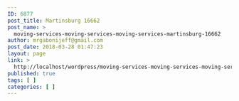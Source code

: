 ```yaml
---
ID: 6877
post_title: Martinsburg 16662
post_name: >
  moving-services-moving-services-moving-services-martinsburg-16662
author: mrgabonijeff@gmail.com
post_date: 2018-03-28 01:47:23
layout: page
link: >
  http://localhost/wordpress/moving-services-moving-services-moving-services-martinsburg-16662/
published: true
tags: [ ]
categories: [ ]
---
```

